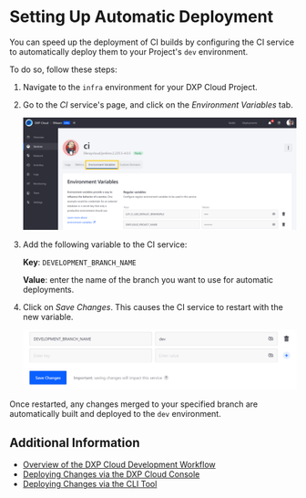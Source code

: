 # Setting Up Automatic Deployment

You can speed up the deployment of CI builds by configuring the CI service to automatically deploy them to your Project's `dev` environment.

To do so, follow these steps:

1. Navigate to the `infra` environment for your DXP Cloud Project.

1. Go to the *CI* service's page, and click on the *Environment Variables* tab.

   ![Go to the CI service's page, and click on the Environment Variables tab](./setting-up-automatic-deployment/images/01.png)

1. Add the following variable to the CI service:

   **Key**: `DEVELOPMENT_BRANCH_NAME`

   **Value**: enter the name of the branch you want to use for automatic deployments.

1. Click on *Save Changes*. This causes the CI service to restart with the new variable.

   ![After adding the DEVELOPMENT_BRANCH_NAME variable, click on Save Changes.](./setting-up-automatic-deployment/images/02.png)

Once restarted, any changes merged to your specified branch are automatically built and deployed to the `dev` environment.

## Additional Information

* [Overview of the DXP Cloud Development Workflow](./overview-of-the-dxp-cloud-deployment-workflow.md)
* [Deploying Changes via the DXP Cloud Console](./deploying-changes-via-the-dxp-cloud-console.md)
* [Deploying Changes via the CLI Tool](./deploying-changes-via-the-cli-tool.md)
